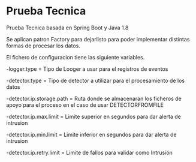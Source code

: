 # Prueba Tecnica

Prueba Tecnica basada en Spring Boot y Java 1.8

Se aplican patron Factory para dejarlisto para poder implementar distintas formas de procesar los datos.

El fichero de configuracion tiene las siguiente variables.

-logger.type = Tipo de Looger a usar para el registros de eventos

-detector.type = Tipo de detector a utilizar para el procesamiento de los datos

-detector.ip.storage.path = Ruta donde se almacenaran los ficheros de apoyo para el proceso en el caso de usar DETECTORFROMFILE

-detector.ip.max.limit = Limite superior en segundos para dar alerta de intrusion

-detector.ip.min.limit = Limite inferior en segundos para dar alerta de intrusion

-detector.ip.retry.limit = Limite de fallos para validar como Intrusión

